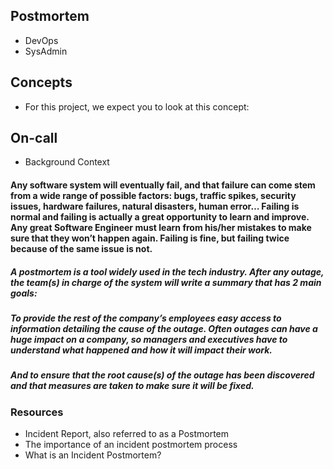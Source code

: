 ## Postmortem
- DevOps
- SysAdmin

## Concepts
- For this project, we expect you to look at this concept:

## On-call
- Background Context

#### Any software system will eventually fail, and that failure can come stem from a wide range of possible factors: bugs, traffic spikes, security issues, hardware failures, natural disasters, human error… Failing is normal and failing is actually a great opportunity to learn and improve. Any great Software Engineer must learn from his/her mistakes to make sure that they won’t happen again. Failing is fine, but failing twice because of the same issue is not.

##### A postmortem is a tool widely used in the tech industry. After any outage, the team(s) in charge of the system will write a summary that has 2 main goals:

##### To provide the rest of the company’s employees easy access to information detailing the cause of the outage. Often outages can have a huge impact on a company, so managers and executives have to understand what happened and how it will impact their work.
##### And to ensure that the root cause(s) of the outage has been discovered and that measures are taken to make sure it will be fixed.

### Resources

- Incident Report, also referred to as a Postmortem
- The importance of an incident postmortem process
- What is an Incident Postmortem?
